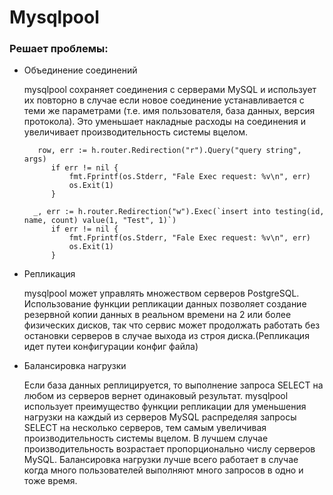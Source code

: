 # Mysqlpool

### Решает проблемы:
- Объединение соединений

    mysqlpool сохраняет соединения с серверами MySQL и использует их повторно в случае если новое соединение устанавливается с теми же параметрами (т.е. имя пользователя, база данных, версия протокола). Это уменьшает накладные расходы на соединения и увеличивает производительность системы вцелом.

         row, err := h.router.Redirection("r").Query("query string", args)
  	        if err != nil {
  		        fmt.Fprintf(os.Stderr, "Fale Exec request: %v\n", err)
  		        os.Exit(1)
  	        }

        _, err := h.router.Redirection("w").Exec(`insert into testing(id, name, count) value(1, "Test", 1)`)
            if err != nil {
                fmt.Fprintf(os.Stderr, "Fale Exec request: %v\n", err)
                os.Exit(1)
            }

- Репликация

    mysqlpool может управлять множеством серверов PostgreSQL. Использование функции репликации данных позволяет создание резервной копии данных в реальном времени на  2 или более физических дисков, так что сервис может продолжать работать без остановки серверов в случае выхода из строя диска.(Репликация идет путеи конфигурации конфиг файла)


- Балансировка нагрузки

    Если база данных реплицируется, то выполнение запроса SELECT на любом из серверов вернет одинаковый результат. mysqlpool использует преимущество функции репликации для уменьшения нагрузки на каждый из серверов MySQL распределяя запросы SELECT на несколько серверов, тем самым увеличивая производительность системы вцелом. В лучшем случае производительность возрастает пропорционально числу серверов MySQL. Балансировка нагрузки лучше всего работает в случае когда много пользователей выполняют много запросов в одно и тоже время.


